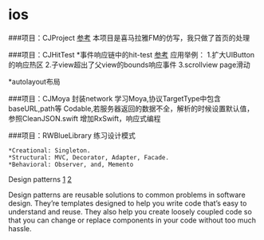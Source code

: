 # ios
###项目：CJProject
[参考](https://github.com/daomoer/XMLYFM)
本项目是喜马拉雅FM的仿写，我只做了首页的处理


###项目：CJHitTest
*事件响应链中的hit-test
[参考](https://www.jianshu.com/p/d8512dff2b3e)
应用举例：
1.扩大UIButton的响应热区
2.子view超出了父view的bounds响应事件
3.scrollview page滑动

*autolayout布局


###项目：CJMoya
封装network
学习Moya,协议TargetType中包含baseURL,path等
Codable,若服务器返回的数据不全，解析的时候设置默认值，参照CleanJSON.swift
增加RxSwift，响应式编程


###项目：RWBlueLibrary
练习设计模式
```
*Creational: Singleton.
*Structural: MVC, Decorator, Adapter, Facade.
*Behavioral: Observer, and, Memento
```

Design patterns [1](https://www.raywenderlich.com/477-design-patterns-on-ios-using-swift-part-1-2) [2](https://www.raywenderlich.com/476-design-patterns-on-ios-using-swift-part-2-2)

Design patterns are reusable solutions to common problems in software design. They’re templates designed to help you write code that’s easy to understand and reuse. They also help you create loosely coupled code so that you can change or replace components in your code without too much hassle.

